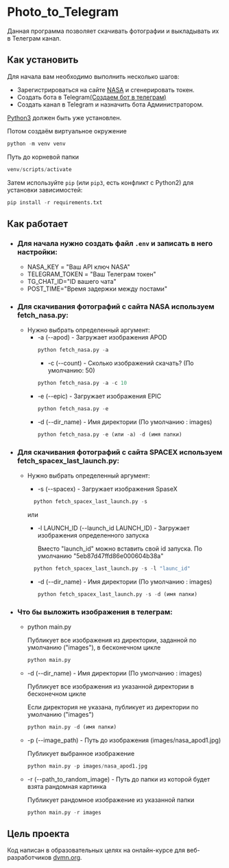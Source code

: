# Photo_to_Telegram

Данная программа позволяет скачивать фотографии и выкладывать их в Телеграм канал.

## Как установить 

Для начала вам необходимо выполнить несколько шагов:
- Зарегистрироваться на сайте [NASA](https://api.nasa.gov/) и сгенерировать токен.
- Создать бота в Telegram[(Создаем бот в телеграм)](https://smmplanner.com/blog/otlozhennyj-posting-v-telegram/)
- Создать канал в Telegram и назначить бота Администратором.
  
[Python3](https://www.python.org/downloads/) должен быть уже установлен.

Потом создаём виртуальное окружение
```python
python -m venv venv
```
Путь до корневой папки 
```python 
venv/scripts/activate
```

Затем используйте `pip` (или `pip3`, есть конфликт с Python2) для установки зависимостей:
```python
pip install -r requirements.txt
```

## Как работает
- ### Для начала нужно создать файл `.env` и записать в него настройки:
    - NASA_KEY = "Ваш API ключ NASA"
    - TELEGRAM_TOKEN = "Ваш Телеграм токен"
    - TG_CHAT_ID="ID вашего чата"
    - POST_TIME="Время задержки между постами"
    
- ### Для скачивания фотографий с сайта NASA используем **fetch_nasa.py**:
   - Нужно выбрать определенный аргумент:
        - -a (--apod)  -  Загружает изображения APOD
          ```python
          python fetch_nasa.py -a
          ```
          - -c (--count)  -  Сколько изображений скачать? (По умолчанию: 50)
          ```python
          python fetch_nasa.py -a -c 10
          ```
        - -e (--epic)  -  Загружает изображения EPIC
          ```python
          python fetch_nasa.py -e
          ```
        - -d (--dir_name)  -  Имя директории (По умолчанию : images)
          ```python
          python fetch_nasa.py -e (или -a) -d (имя папки)
          ```

- ### Для скачивания фотографий с сайта SPACEX используем **fetch_spacex_last_launch.py**:
  - Нужно выбрать определенный аргумент:
     - -s (--spacex)  -  Загружает изображения SpaseX
      ```python
        python fetch_spacex_last_launch.py -s
      ```
      или
      - -l LAUNCH_ID (--launch_id LAUNCH_ID)  -  Загружает изображения определенного запуска
        
        Вместо "launch_id" можно вставить свой id запуска. По умолчанию "5eb87d47ffd86e000604b38a"

      ```python
        python fetch_spacex_last_launch.py -s -l "launc_id"
      ```
      - -d (--dir_name)  -  Имя директории (По умолчанию : images)
        ```python
        python fetch_spacex_last_launch.py -s -d (имя папки)
        ```

  
- ### Что бы выложить изображения в телеграм:
    - python main.py
    
      Публикует все изображения из директории, заданной по умолчанию ("images"), в бесконечном цикле
      ```python
      python main.py
      ```
    - -d (--dir_name)  -  Имя директории (По умолчанию : images)
     
      Публикует все изображения из указанной директории в бесконечном цикле
      
      Если директория не указана, публикует из директории по умолчанию ("images") 
      ```python
      python main.py -d (имя папки)
      ```
    - -p (--image_path) - Путь до изображения (images/nasa_apod1.jpg)
     
      Публикует выбранное изображение
      ```python
      python main.py -p images/nasa_apod1.jpg
      ```
    - -r (--path_to_random_image) - Путь до папки из которой будет взята рандомная картинка
   
      Публикует рандомное изображение из указанной папки
      ```python
      python main.py -r images
      ```

## Цель проекта

Код написан в образовательных целях на онлайн-курсе для веб-разработчиков [dvmn.org](https://dvmn.org/).



